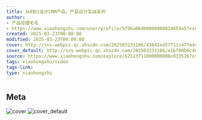 ```yaml
---
title: 从0到1设计CRM产品，产品设计实战系列
author:
- 产品经理毛毛
- https://www.xiaohongshu.com/user/profile/5f96a06d00000000010059a5?xsec_token=undefined
created: 2025-03-23T00:00:00
modified: 2025-03-23T00:00:00
cover: http://sns-webpic-qc.xhscdn.com/202503231106/41641ed57f11c477e4dbaaafa9c23227/spectrum/5e6dfe569c59ac5da752c245854815f1ff7985cc!nc_n_webp_prv_1
cover_default: http://sns-webpic-qc.xhscdn.com/202503231106/a1bf00b6c48f49a58d1384dcacf70363/spectrum/5e6dfe569c59ac5da752c245854815f1ff7985cc!nc_n_webp_mw_1
source: https://www.xiaohongshu.com/explore/62513711000000000c033516?xsec_token=ABSKK8u6VGD_yz6jpksdY5cvINi-9sk10dWHFP1AFJ01k=
tags: xiaohongshu/video
tags-link:
type: xiaohongshu
---
```


## Meta

![cover](http://sns-webpic-qc.xhscdn.com/202503231106/41641ed57f11c477e4dbaaafa9c23227/spectrum/5e6dfe569c59ac5da752c245854815f1ff7985cc!nc_n_webp_prv_1)
![cover_default](http://sns-webpic-qc.xhscdn.com/202503231106/a1bf00b6c48f49a58d1384dcacf70363/spectrum/5e6dfe569c59ac5da752c245854815f1ff7985cc!nc_n_webp_mw_1)

